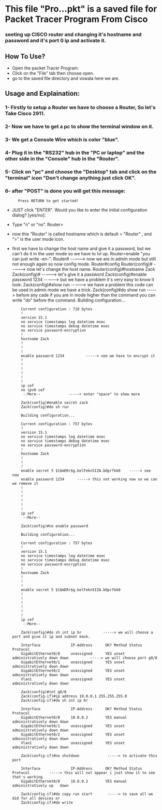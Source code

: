 # This file "Pro...pkt" is a saved file for Packet Tracer Program From Cisco
### seeting up CISCO router and changing it's hostname and password and it's port 0 ip and activate it.

## How To Use?
- Open the packet Tracer Program.
- Click on the "File" tab then choose open.
- go to the saved file directory and vowala here we are.

## Usage and Explaination:
### 1- Firstly to setup a Router we have to choose a Router, So let's Take Cisco 2911.
### 2- Now we have to get a pc to show the terminal window on it.
### 3- We get a Console Wire which is color "blue".
### 4- Plug it in the "RS232" hub in the "PC or laptop" and the other side in the "Console" hub in the "Router".
### 5- Click on "pc" and choose the "Desktop" tab and click on the "terminal" icon "Don't change anything just click OK".
### 6- after "POST" is done you will get this message:
          Press RETURN to get started!
- JUST click "ENTER".
          Would you like to enter the initial configuration dialog? [yes/no]: 
- Type "n" or "no".
          Router>
- now this "Router" is called hostname which is default = "Router"  ,  and ">" is the user mode icon.
- first we have to change the host name and give it a password, but we can't do it in the user mode so we have to lvl up.
          Router>enable         "you can just write -en-".
          Router#               -----> now we are in admin mode but still not enough again so now config mode.
          Router#config
          Router(config)#       -----> now let's change the host name.
          Router(config)#hostname Zack
          Zack(config)#         -----> let's give it a password
          Zack(config)#enable password 1234         -----> but we have a problem it's very easy to know it look:
          Zack(config)#show run      -----> we have a problem this code can be used in admin mode we have a trick.
          Zack(config)#do show run    -----> before any cade if you are in mode higher than the command you can write "do" before the command.
          Building configuration...

          Current configuration : 710 bytes
          !
          version 15.1
          no service timestamps log datetime msec
          no service timestamps debug datetime msec
          no service password-encryption
          !
          hostname Zack
          !
          !
          !
          enable password 1234          -----> see we have to encrypt it
          !
          !
          !
          !
          !
          !
          ip cef
          no ipv6 cef
           --More--             -----> enter "space" to show more
          
          Zack(config)#enable secret zack
          Zack(config)#do sh run

          Building configuration...

          Current configuration : 757 bytes
          !
          version 15.1
          no service timestamps log datetime msec
          no service timestamps debug datetime msec
          no service password-encryption
          !
          hostname Zack
          !
          !
          !
          enable secret 5 $1$mERr$g.belFekn5IZA.bOprfkk0    -----> see now
          enable password 1234      -----> this not working now so we can we remove it
          !
          !
          !
          !
          !
          !
          ip cef
           --More--

          Zack(config)#no enable password

          Building configuration...

          Current configuration : 757 bytes
          !
          version 15.1
          no service timestamps log datetime msec
          no service timestamps debug datetime msec
          no service password-encryption
          !
          hostname Zack
          !
          !
          !
          enable secret 5 $1$mERr$g.belFekn5IZA.bOprfkk0
          !
          !
          !
          !
          !
          !
          ip cef
           --More--

          Zack(config)#do sh int ip br          -----> we will choose a port and give it ip and subnet mask.

          Interface              IP-Address      OK? Method Status                Protocol 
          GigabitEthernet0/0     unassigned      YES unset  administratively down down          -----> we will choose port g0/0
          GigabitEthernet0/1     unassigned      YES unset  administratively down down 
          GigabitEthernet0/2     unassigned      YES unset  administratively down down 
          Vlan1                  unassigned      YES unset  administratively down down

          Zack(config)#int g0/0
          Zack(config-if)#ip address 10.0.0.1 255.255.255.0
          Zack(config-if)#do sh int ip br

          Interface              IP-Address      OK? Method Status                 Protocol 
          GigabitEthernet0/0     10.0.0.2        YES manual  administratively down down
          GigabitEthernet0/1     unassigned      YES unset   administratively down down 
          GigabitEthernet0/2     unassigned      YES unset   administratively down down 
          Vlan1                  unassigned      YES unset   administratively down down
          
          Zack(config-if)#no shutdown             -----> to activate this port

          Interface              IP-Address      OK? Method Status                 Protocol         -----> this will not appear i just show it to see that's working 
          GigabitEthernet0/0     10.0.0.2        YES manual  administratively up   down

          Zack(config-if)#do copy run start       -----> to save all we did for all devices or
          Zack(config-if)#do write
        
          








